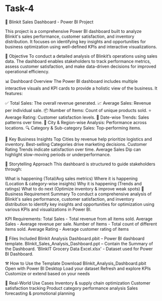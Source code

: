 # Task-4
🛒 Blinkit Sales Dashboard - Power BI Project

This project is a comprehensive Power BI dashboard built to analyze Blinkit's sales performance, customer satisfaction, and inventory distribution. It focuses on identifying key insights and opportunities for business optimization using well-defined KPIs and interactive visualizations.

📌 Objective
To conduct a detailed analysis of Blinkit’s operations using sales data. The dashboard enables stakeholders to track performance metrics, assess customer satisfaction, and make data-driven decisions for improved operational efficiency.

📊 Dashboard Overview
The Power BI dashboard includes multiple interactive visuals and KPI cards to provide a holistic view of the business. It features:

✅ Total Sales: The overall revenue generated.
📈 Average Sales: Revenue per individual sale.
📦 Number of Items: Count of unique products sold.
⭐ Average Rating: Customer satisfaction levels.
📅 Date-wise Trends: Sales patterns over time.
📍 City & Region-wise Analysis: Performance across locations.
🔍 Category & Sub-category Sales: Top-performing items.

🧠 Key Business Insights
Top Cities by revenue help prioritize logistics and inventory.
Best-selling Categories drive marketing decisions.
Customer Rating Trends indicate satisfaction over time.
Average Sales Dip can highlight slow-moving periods or underperformance.

📜 Storytelling Approach
This dashboard is structured to guide stakeholders through:

What is happening (Total/Avg sales metrics)
Where it is happening (Location & category-wise insights)
Why it is happening (Trends and ratings)
What to do next (Optimize inventory & improve weak spots)
📝 Business Requirement Summary
To conduct a comprehensive analysis of Blinkit's sales performance, customer satisfaction, and inventory distribution to identify key insights and opportunities for optimization using various KPIs and visualizations in Power BI.

KPI Requirements:
Total Sales - Total revenue from all items sold.
Average Sales - Average revenue per sale.
Number of Items - Total count of different items sold.
Average Rating - Average customer rating of items

📂 Files Included
Blinkit Analysis Dashboard.pbit – Power BI dashboard template.
Blinkit_Sales_Analysis_Dashboard.ppt – Contain the Summary of the Dashboard.
'BlinkIT Grocery Data Excel.xlsx' - Dataset used for Power BI Dashboard.

⚒️ How to Use the Template
Download Blinkit_Analysis_Dashboard.pbit
Open with Power BI Desktop
Load your dataset
Refresh and explore KPIs
Customize or extend based on your needs

🎯 Real-World Use Cases
Inventory & supply chain optimization
Customer satisfaction tracking
Product category performance analysis
Sales forecasting & promotional planning
